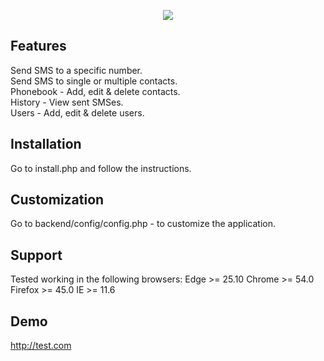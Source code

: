 <p align="center"><img src="http://skovdev.net/public_share/kY6kZx.jpg"></p>

## Features
Send SMS to a specific number.<br>
Send SMS to single or multiple contacts.<br>
Phonebook - Add, edit & delete contacts.<br>
History - View sent SMSes.<br>
Users - Add, edit & delete users.<br>

## Installation
Go to install.php and follow the instructions.<br>

## Customization
Go to backend/config/config.php - to customize the application.

## Support
Tested working in the following browsers:
Edge >= 25.10
Chrome >= 54.0
Firefox >= 45.0
IE >= 11.6

## Demo
http://test.com
